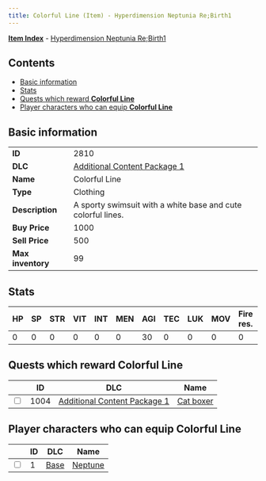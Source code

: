 ```yaml
---
title: Colorful Line (Item) - Hyperdimension Neptunia Re;Birth1
---
```


[**Item Index**](/neptunia/rb1/item/index.html) - [Hyperdimension Neptunia Re;Birth1](/neptunia/rb1)

## Contents

- [Basic information](#basic-information)
- [Stats](#stats)
- [Quests which reward **Colorful Line**](#quests-which-reward-colorful-line)
- [Player characters who can equip **Colorful Line**](#player-characters-who-can-equip-colorful-line)

## Basic information

|   |   |
| -- | -- |
| **ID** | 2810 |
| **DLC** | [Additional Content Package 1](/neptunia/rb1/dlc/10-pack1.html) |
| **Name** | Colorful Line |
| **Type** | Clothing |
| **Description** | A sporty swimsuit with a white base and cute colorful lines. |
| **Buy Price** | 1000 |
| **Sell Price** | 500 |
| **Max inventory** | 99 |


## Stats

| HP | SP | STR | VIT | INT | MEN | AGI | TEC | LUK | MOV | Fire res. | Ice res. | Wind res. | Lightning res. |
| -- | -- | --- | --- | --- | --- | --- | --- | --- | --- | --------- | -------- | --------- | -------------- |
| 0 | 0 | 0 | 0 | 0 | 0 | 30 | 0 | 0 | 0 | 0 | 0 | 0 | 0 |


## Quests which reward **Colorful Line**

|    | ID | DLC | Name |
| -- | -- | --- | ---- |
| <input type="checkbox" id="rb1-quest-10-1004" class="trackbox" /> | 1004 | [Additional Content Package 1](/neptunia/rb1/dlc/10-pack1.html) | [Cat boxer](/neptunia/rb1/quest/10-1004-cat-boxer.html) |


## Player characters who can equip **Colorful Line**

|    | ID | DLC | Name |
| -- | -- | --- | ---- |
| <input type="checkbox" id="rb1-player-1-1" class="trackbox" /> | 1 | [Base](/neptunia/rb1/dlc/1-base.html) | [Neptune](/neptunia/rb1/player/1-1-neptune.html) |
